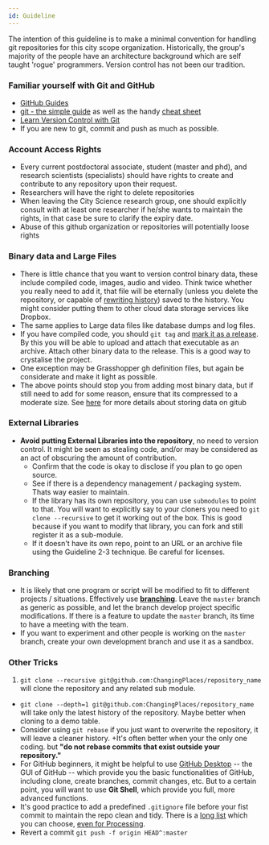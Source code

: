 ```yaml
---
id: Guideline
---
```


The intention of this guideline is to make a minimal convention for handling git repositories for this city scope organization. Historically, the group's majority of the people have an architecture background which are self taught 'rogue' programmers. Version control has not been our tradition.

### Familiar yourself with Git and GitHub

-   [GitHub Guides](https://guides.github.com/)
-   [git - the simple guide](http://rogerdudler.github.io/git-guide/) as well as the handy [cheat sheet](http://rogerdudler.github.io/git-guide/files/git_cheat_sheet.pdf)
-   [Learn Version Control with Git
    ](https://www.git-tower.com/learn/git/ebook)
-   If you are new to git, commit and push as much as possible.

### Account Access Rights

-   Every current postdoctoral associate, student (master and phd), and research scientists (specialists) should have rights to create and contribute to any repository upon their request.
-   Researchers will have the right to delete repositories
-   When leaving the City Science research group, one should explicitly consult with at least one researcher if he/she wants to maintain the rights, in that case be sure to clarify the expiry date.
-   Abuse of this github organization or repositories will potentially loose rights

### Binary data and Large Files

-   There is little chance that you want to version control binary data, these include compiled code, images, audio and video. Think twice whether you really need to add it, that file will be eternally (unless you delete the repository, or capable of [rewriting history](https://git-scm.com/book/en/v2/Git-Tools-Rewriting-History)) saved to the history. You might consider putting them to other cloud data storage services like Dropbox.
-   The same applies to Large data files like database dumps and log files.
-   If you have compiled code, you should `git tag` and [mark it as a release](https://help.github.com/articles/creating-releases/). By this you will be able to upload and attach that executable as an archive. Attach other binary data to the release. This is a good way to crystalise the project.
-   One exception may be Grasshopper gh definition files, but again be considerate and make it light as possible.
-   The above points should stop you from adding most binary data, but if still need to add for some reason, ensure that its compressed to a moderate size. See [here](https://www.r-bloggers.com/data-on-github-the-easy-way-to-make-your-data-available/) for more details about storing data on gitub

### External Libraries

-   **Avoid putting External Libraries into the repository**, no need to version control. It might be seen as stealing code, and/or may be considered as an act of obscuring the amount of contribution.
    -   Confirm that the code is okay to disclose if you plan to go open source.
    -   See if there is a dependency management / packaging system. Thats way easier to maintain.
    -   If the library has its own repository, you can use `submodules` to point to that. You will want to explicitly say to your cloners you need to `git clone --recursive` to get it working out of the box. This is good because if you want to modify that library, you can fork and still register it as a sub-module.
    -   If it doesn't have its own repo, point to an URL or an archive file using the Guideline 2-3 technique. Be careful for licenses.

### Branching

-   It is likely that one program or script will be modified to fit to different projects / situations. Effectively use **[branching](https://en.wikipedia.org/wiki/Branching_%28version_control%29)**. Leave the `master` branch as generic as possible, and let the branch develop project specific modifications. If there is a feature to update the `master` branch, its time to have a meeting with the team.
-   If you want to experiment and other people is working on the `master` branch, create your own development branch and use it as a sandbox.

### Other Tricks

1. `git clone --recursive git@github.com:ChangingPlaces/repository_name` will clone the repository and any related sub module.

-   `git clone --depth=1 git@github.com:ChangingPlaces/repository_name` will take only the latest history of the repository. Maybe better when cloning to a demo table.
-   Consider using `git rebase` if you just want to overwrite the repository, it will leave a cleaner history. +It's often better when your the only one coding. but **"do not rebase commits that exist outside your repository."**
-   For GitHub beginners, it might be helpful to use [GitHub Desktop](https://desktop.github.com/) -- the GUI of GitHub -- which provide you the basic functionalities of GitHub, including clone, create branches, commit changes, etc. But to a certain point, you will want to use **Git Shell**, which provide you full, more advanced functions.
-   It's good practice to add a predefined `.gitignore` file before your fist commit to maintain the repo clean and tidy. There is a [long list](https://github.com/github/gitignore) which you can choose, [even for Processing](https://github.com/github/gitignore/blob/master/Processing.gitignore).
-   Revert a commit `git push -f origin HEAD^:master`
